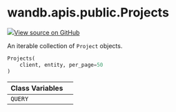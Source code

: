 # wandb.apis.public.Projects

[![](https://www.tensorflow.org/images/GitHub-Mark-32px.png)View source on GitHub](https://www.github.com/wandb/client/tree/v0.11.0/wandb/apis/public.py#L661-L720)

An iterable collection of `Project` objects.

```python
Projects(
    client, entity, per_page=50
)
```

| Class Variables |  |
| :--- | :--- |
| `QUERY` |  |

